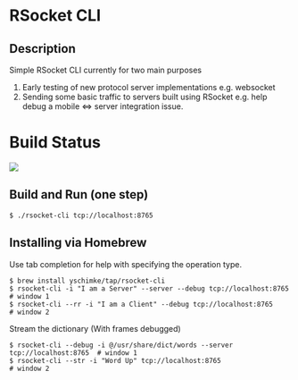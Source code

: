 # RSocket CLI

## Description

Simple RSocket CLI currently for two main purposes

1. Early testing of new protocol server implementations e.g. websocket
2. Sending some basic traffic to servers built using RSocket e.g. help debug a mobile <=> server integration issue. 

# Build Status

<a href='https://travis-ci.org/ReactiveSocket/reactivesocket-cli/builds'><img src='https://travis-ci.org/ReactiveSocket/reactivesocket-cli.svg?branch=master'></a> 


## Build and Run (one step)

```
$ ./rsocket-cli tcp://localhost:8765
```

## Installing via Homebrew

Use tab completion for help with specifying the operation type.

```
$ brew install yschimke/tap/rsocket-cli
$ rsocket-cli -i "I am a Server" --server --debug tcp://localhost:8765  # window 1
$ rsocket-cli --rr -i "I am a Client" --debug tcp://localhost:8765      # window 2
```

Stream the dictionary (With frames debugged)

```
$ rsocket-cli --debug -i @/usr/share/dict/words --server tcp://localhost:8765  # window 1
$ rsocket-cli --str -i "Word Up" tcp://localhost:8765                          # window 2
```


